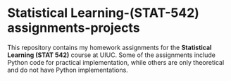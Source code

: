 # Statistical Learning-(STAT-542) assignments-projects


This repository contains my homework assignments for the **Statistical Learning (STAT 542)** course at UIUC. Some of the assignments include Python code for practical implementation, while others are only theoretical and do not have Python implementations.
